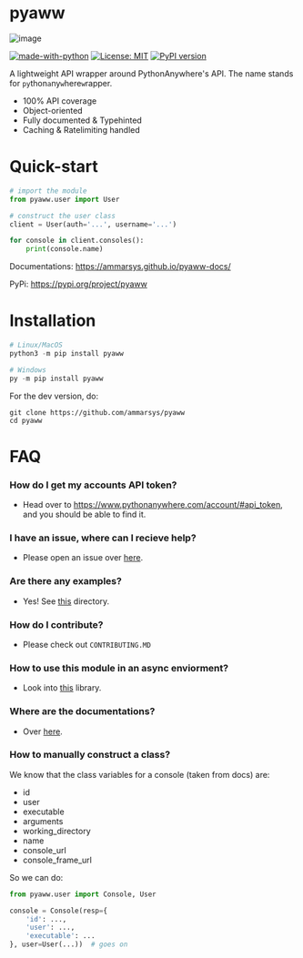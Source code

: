 # pyaww

![image](https://i.imgur.com/tWIb4cW.png)

[![made-with-python](https://img.shields.io/badge/Made%20with-Python-1f425f.svg)](https://www.python.org/)
[![License: MIT](https://img.shields.io/badge/License-MIT-yellow.svg)](https://opensource.org/licenses/MIT)
[![PyPI version](https://badge.fury.io/py/pyaww.svg)](https://badge.fury.io/py/pyaww)

A lightweight API wrapper around PythonAnywhere's API. The name stands for `py`thon`a`ny`w`here`w`rapper.

- 100% API coverage
- Object-oriented
- Fully documented & Typehinted
- Caching & Ratelimiting handled

# Quick-start

```py
# import the module
from pyaww.user import User

# construct the user class
client = User(auth='...', username='...')

for console in client.consoles():
    print(console.name)
```

Documentations: https://ammarsys.github.io/pyaww-docs/

PyPi: https://pypi.org/project/pyaww
# Installation

```py
# Linux/MacOS
python3 -m pip install pyaww

# Windows
py -m pip install pyaww
```

For the dev version, do:
```
git clone https://github.com/ammarsys/pyaww
cd pyaww
```
# FAQ

### How do I get my accounts API token?
 - Head over to https://www.pythonanywhere.com/account/#api_token, and you should be able to find it.

### I have an issue, where can I recieve help?
 - Please open an issue over [here](https://github.com/ammarsys/pyaww/issues).

### Are there any examples?
 - Yes! See [this](https://github.com/ammarsys/pyaww/tree/main/recipes) directory.

### How do I contribute?
 - Please check out `CONTRIBUTING.MD`

### How to use this module in an async enviorment?
 - Look into [this](https://pypi.org/project/aioify/) library.

### Where are the documentations?
 - Over [here](https://ammarsys.github.io/pyaww-docs/).

### How to manually construct a class?

We know that the class variables for a console (taken from docs) are:

- id
- user
- executable
- arguments
- working_directory
- name
- console_url
- console_frame_url

So we can do:

```python
from pyaww.user import Console, User

console = Console(resp={
    'id': ..., 
    'user': ..., 
    'executable': ...
}, user=User(...))  # goes on
```
